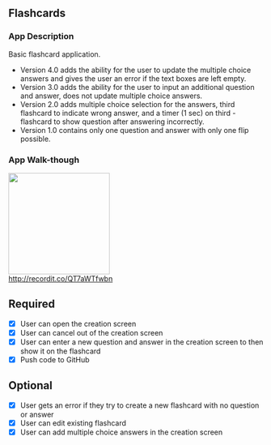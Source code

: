## Flashcards

### App Description
Basic flashcard application.
- Version 4.0 adds the ability for the user to update the multiple choice answers and gives the user an error if the text boxes are left empty.
- Version 3.0 adds the ability for the user to input an additional question and answer, does not update multiple choice answers.
- Version 2.0 adds multiple choice selection for the answers, third flashcard to indicate wrong answer, and a timer (1 sec) on third - flashcard to show question after answering incorrectly.
- Version 1.0 contains only one question and answer with only one flip possible.

### App Walk-though

<img src="http://recordit.co/QT7aWTfwbn.gif" width=200><br>http://recordit.co/QT7aWTfwbn<br>

## Required
- [x] User can open the creation screen
- [x] User can cancel out of the creation screen
- [x] User can enter a new question and answer in the creation screen to then show it on the flashcard
- [x] Push code to GitHub
## Optional
- [x] User gets an error if they try to create a new flashcard with no question or answer
- [x] User can edit existing flashcard
- [x] User can add multiple choice answers in the creation screen
